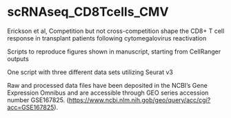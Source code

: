 # scRNAseq_CD8Tcells_CMV

Erickson et al, Competition but not cross-competition shape the CD8+ T cell response in transplant patients following cytomegalovirus reactivation

Scripts to reproduce figures shown in manuscript, starting from CellRanger outputs

One script with three different data sets utilizing Seurat v3

Raw and processed data files have been deposited in the NCBI’s Gene Expression Omnibus and are accessible through GEO series accession number GSE167825. (https://www.ncbi.nlm.nih.gob/geo/query/acc/cgi?acc=GSE167825).

